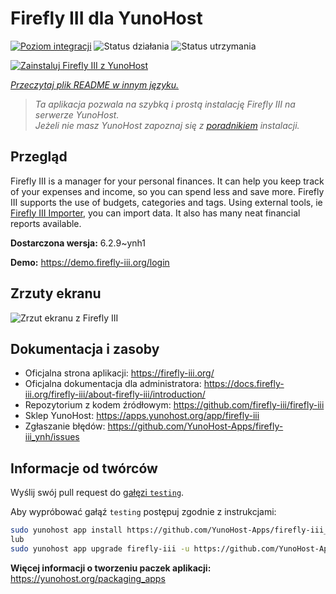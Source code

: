 <!--
To README zostało automatycznie wygenerowane przez <https://github.com/YunoHost/apps/tree/master/tools/readme_generator>
Nie powinno być ono edytowane ręcznie.
-->

# Firefly III dla YunoHost

[![Poziom integracji](https://apps.yunohost.org/badge/integration/firefly-iii)](https://ci-apps.yunohost.org/ci/apps/firefly-iii/)
![Status działania](https://apps.yunohost.org/badge/state/firefly-iii)
![Status utrzymania](https://apps.yunohost.org/badge/maintained/firefly-iii)

[![Zainstaluj Firefly III z YunoHost](https://install-app.yunohost.org/install-with-yunohost.svg)](https://install-app.yunohost.org/?app=firefly-iii)

*[Przeczytaj plik README w innym języku.](./ALL_README.md)*

> *Ta aplikacja pozwala na szybką i prostą instalację Firefly III na serwerze YunoHost.*  
> *Jeżeli nie masz YunoHost zapoznaj się z [poradnikiem](https://yunohost.org/install) instalacji.*

## Przegląd

Firefly III is a manager for your personal finances. It can help you keep track of your expenses and income, so you can spend less and save more. Firefly III supports the use of budgets, categories and tags. Using external tools, ie [Firefly III Importer](https://github.com/YunoHost-Apps/firefly-iii-di_ynh), you can import data. It also has many neat financial reports available.


**Dostarczona wersja:** 6.2.9~ynh1

**Demo:** <https://demo.firefly-iii.org/login>

## Zrzuty ekranu

![Zrzut ekranu z Firefly III](./doc/screenshots/imac-complete.png)

## Dokumentacja i zasoby

- Oficjalna strona aplikacji: <https://firefly-iii.org/>
- Oficjalna dokumentacja dla administratora: <https://docs.firefly-iii.org/firefly-iii/about-firefly-iii/introduction/>
- Repozytorium z kodem źródłowym: <https://github.com/firefly-iii/firefly-iii>
- Sklep YunoHost: <https://apps.yunohost.org/app/firefly-iii>
- Zgłaszanie błędów: <https://github.com/YunoHost-Apps/firefly-iii_ynh/issues>

## Informacje od twórców

Wyślij swój pull request do [gałęzi `testing`](https://github.com/YunoHost-Apps/firefly-iii_ynh/tree/testing).

Aby wypróbować gałąź `testing` postępuj zgodnie z instrukcjami:

```bash
sudo yunohost app install https://github.com/YunoHost-Apps/firefly-iii_ynh/tree/testing --debug
lub
sudo yunohost app upgrade firefly-iii -u https://github.com/YunoHost-Apps/firefly-iii_ynh/tree/testing --debug
```

**Więcej informacji o tworzeniu paczek aplikacji:** <https://yunohost.org/packaging_apps>
